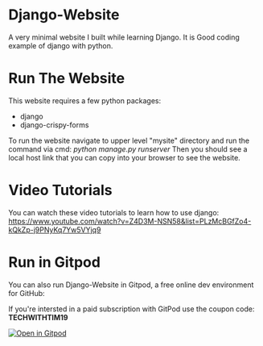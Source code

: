 # Django-Website
A very minimal website I built while learning Django.
It is Good coding example of django with python.

# Run The Website
This website requires a few python packages:
- django
- django-crispy-forms

To run the website navigate to upper level "mysite" directory and run the command via cmd: *python manage.py runserver*
Then you should see a local host link that you can copy into your browser to see the website.

# Video Tutorials
You can watch these video tutorials to learn how to use django: https://www.youtube.com/watch?v=Z4D3M-NSN58&list=PLzMcBGfZo4-kQkZp-j9PNyKq7Yw5VYjq9

# Run in Gitpod

You can also run Django-Website in Gitpod, a free online dev environment for GitHub:

If you're intersted in a paid subscription with GitPod use the coupon code: **TECHWITHTIM19**

[![Open in Gitpod](https://gitpod.io/button/open-in-gitpod.svg)](https://gitpod.io/#https://github.com/techwithtim/Django-Website/blob/master/README.md)
